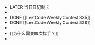 - LATER  当日日记制卡
-
- DONE [[LeetCode Weekly Contest 335]]
- DONE [[LeetCode Weekly Contest 336]]
-
- [[为什么需要四次挥手？]]
-